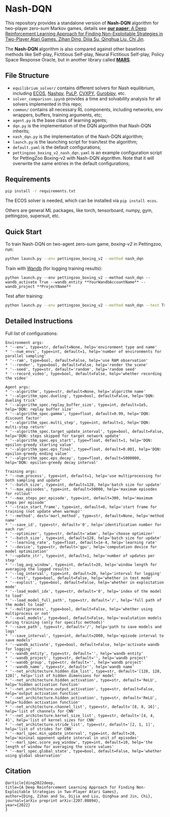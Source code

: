 # Nash-DQN

This repository provides a standalone version of **Nash-DQN** algorithm for two-player zero-sum Markov games, details see [**our paper**: A Deep Reinforcement Learning Approach for Finding Non-Exploitable Strategies in Two-Player Atari Games. Zihan Ding, Dijia Su, Qinghua Liu, Chi Jin](https://arxiv.org/abs/2207.08894). 

The **Nash-DQN** algorithm is also compared against other baselines methods like Self-play, Fictitious Self-play, Neural Fictitious Self-play, Policy Space Response Oracle, but in another library called [**MARS**](https://github.com/quantumiracle/MARS).

## File Structure

* `equilibrium_solver/` contains different solvers for Nash equilibrium, including [ECOS](https://github.com/embotech/ecos), [Nashpy](https://github.com/drvinceknight/Nashpy), [PuLP](https://github.com/coin-or/pulp), [CVXPY](https://github.com/cvxpy/cvxpy), [Gurobipy](https://www.gurobi.com/), etc.
* `solver_comparison.ipynb` provides a time and solvability analysis for all solvers implemented in this repo;
* `common/` contains all necessary RL components, including networks, env wrappers, buffers, training arguments, etc;
* `agent.py` is the base class of learning agents;
* `dqn.py` is the implementation of the DQN algorithm that Nash-DQN inherits;
* `nash_dqn.py` is the implementation of the Nash-DQN algorithm;
* `launch.py` is the launching script for train/test the algorithm;
* `default.yaml` is the default configurations;
* `pettingzoo_boxing_v2_nash_dqn.yaml` is an example configuration script for PettingZoo Boxing-v2 with Nash-DQN algorithm. Note that it will overwrite the same entries in the default configurations;





## Requirements

```bash
pip install -r requirements.txt
```

The ECOS solver is needed, which can be installed via `pip install ecos`.

Others are general ML packages, like torch, tensorboard, numpy, gym, pettingzoo, supersuit, etc.



## Quick Start

To train Nash-DQN on two-agent zero-sum game, *boxing-v2* in Pettingzoo, run:

```bash
python launch.py --env pettingzoo_boxing_v2 --method nash_dqn
```

Train with [Wandb](https://wandb.ai) (for logging training results):

```
python launch.py --env pettingzoo_boxing_v2 --method nash_dqn --wandb_activate True --wandb_entity **YourWandbAccountName** --wandb_project **ProjectName**
```

Test after training:

```bash
python launch.py --env pettingzoo_boxing_v2 --method nash_dqn --test True --load_model_idx './model/boxing_v2_NashDQN_2022-07-26-17-42-20/2000' --render True
```

## Detailed Instructions

Full list of configurations:

    Environment args:
    * '--env', type=str, default=None, help='environment type and name'
    * '--num_envs', type=int, default=1, help='number of environments for parallel sampling'
    * '--ram', type=bool, default=False, help='use RAM observation'
    * '--render', type=bool, default=False, help='render the scene'
    * '--seed', type=str, default='random', help='random seed'
    * '--record_video', type=bool, default=False, help='whether recording the video'

    Agent args:
    * '--algorithm', type=str, default=None, help='algorithm name'
    * '--algorithm_spec.dueling', type=bool, default=False, help='DQN: dueling trick'
    * '--algorithm_spec.replay_buffer_size', type=int, default=1e5, help='DQN: replay buffer size'
    * '--algorithm_spec.gamma', type=float, default=0.99, help='DQN: discount factor'
    * '--algorithm_spec.multi_step', type=int, default=1, help='DQN: multi-step return'
    * '--algorithm_spec.target_update_interval', type=bool, default=False, help='DQN: steps skipped for target network update'
    * '--algorithm_spec.eps_start', type=float, default=1, help='DQN: epsilon-greedy starting value'
    * '--algorithm_spec.eps_final', type=float, default=0.001, help='DQN: epsilon-greedy ending value'
    * '--algorithm_spec.eps_decay', type=float, default=5000000, help='DQN: epsilon-greedy decay interval'

    Training args:
    * '--num_process', type=int, default=1, help='use multiprocessing for both sampling and update'
    * '--batch_size', type=int, default=128, help='batch size for update'
    * '--max_episodes', type=int, default=50000, help='maximum episodes for rollout'
    * '--max_steps_per_episode', type=int, default=300, help='maximum steps per episode'
    * '--train_start_frame', type=int, default=0, help='start frame for training (not update when warmup)'
    * '--method', dest='marl_method', type=str, default=None, help='method name'
    * '--save_id', type=str, default='0', help='identification number for each run'
    * '--optimizer', type=str, default='adam', help='choose optimizer'
    * '--batch_size', type=int, default=128, help='batch size for update'
    * '--learning_rate', type=float, default=1e-4, help='learning rate'
    * '--device', type=str, default='gpu', help='computation device for model optimization'
    * '--update_itr', type=int, default=1, help='number of updates per step'
    * '--log_avg_window', type=int, default=20, help='window length for averaging the logged results'
    * '--log_interval', type=int, default=20, help='interval for logging'
    * '--test', type=bool, default=False, help='whether in test mode'
    * '--exploit', type=bool, default=False, help='whether in exploitation mode'
    * '--load_model_idx', type=str, default='0', help='index of the model to load'
    * '--load_model_full_path', type=str, default='/', help='full path of the model to load'
    * '--multiprocess', type=bool, default=False, help='whether using multiprocess or not'
    * '--eval_models', type=bool, default=False, help='evalutation models during training (only for specific methods)'
    * '--save_path', type=str, default='/', help='path to save models and logs'
    * '--save_interval', type=int, default=2000, help='episode interval to save models'
    * '--wandb_activate', type=bool, default=False, help='activate wandb for logging'
    * '--wandb_entity', type=str, default='', help='wandb entity'
    * '--wandb_project', type=str, default='', help='wandb project'
    * '--wandb_group', type=str, default='', help='wandb project'
    * '--wandb_name', type=str, default='', help='wandb name'
    * '--net_architecture.hidden_dim_list', type=str, default='[128, 128, 128]', help='list of hidden dimensions for model'
    * '--net_architecture.hidden_activation', type=str, default='ReLU', help='hidden activation function'
    * '--net_architecture.output_activation', type=str, default=False, help='output activation function'
    * '--net_architecture.hidden_activation', type=str, default='ReLU', help='hidden activation function'
    * '--net_architecture.channel_list', type=str, default='[8, 8, 16]', help='list of channels for CNN'
    * '--net_architecture.kernel_size_list', type=str, default='[4, 4, 4]', help='list of kernel sizes for CNN'
    * '--net_architecture.stride_list', type=str, default='[2, 1, 1]', help='list of strides for CNN'
    * '--marl_spec.min_update_interval', type=int, default=20, help='mininal opponent update interval in unit of episodes'
    * '--marl_spec.score_avg_window', type=int, default=10, help='the length of window for averaging the score values'
    * '--marl_spec.global_state', type=bool, default=False, help='whether using global observation'
    
   ## Citation
   ```
   @article{ding2022deep,
  title={A Deep Reinforcement Learning Approach for Finding Non-Exploitable Strategies in Two-Player Atari Games},
  author={Ding, Zihan and Su, Dijia and Liu, Qinghua and Jin, Chi},
  journal={arXiv preprint arXiv:2207.08894},
  year={2022}
}

   ```
